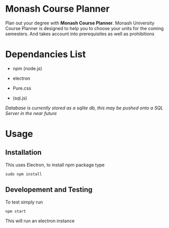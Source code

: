 # Monash Course Planner
Plan out your degree with **Monash Course Planner**. Monash University Course Planner is designed to help you to choose your units for the coming semesters. And takes account into prerequisites as well as prohibitions 

# Dependancies List
- npm (node.js)
- electron
- Pure.css

- (sql.js)

_Database is currently stored as a sqlite db, this may be pushed onto a SQL Server in the near future_

# Usage
## Installation
This uses Electron, to install npm package type
```
sudo npm install
```
## Developement and Testing
To test simply run
```
npm start
```
This will run an electron instance
